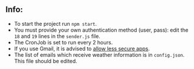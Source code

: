 ## Info:
* To start the project run `npm start`.
* You must provide your own authentication method (user, pass): edit the `18` and `19` lines in the `sender.js` file.
* The CronJob is set to run every 2 hours.
* If you use Gmail, it is advised to [allow less secure apps](https://myaccount.google.com/lesssecureapps).
* The list of emails which receive weather information is in `config.json`. This file should be edited.